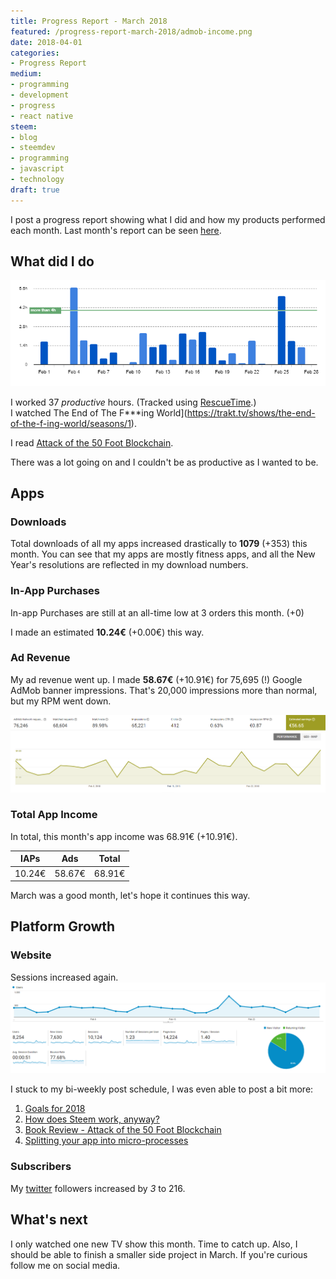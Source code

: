 ```yaml
---
title: Progress Report - March 2018
featured: /progress-report-march-2018/admob-income.png
date: 2018-04-01
categories:
- Progress Report
medium:
- programming
- development
- progress
- react native
steem:
- blog
- steemdev
- programming
- javascript
- technology
draft: true
---
```


I post a progress report showing what I did and how my products performed each month.
Last month's report can be seen [here](/progress-report-february-2018).

## What did I do

![Productive Hours in March](./rescueTime.png)

I worked 37 _productive_ hours. (Tracked using [RescueTime](/redirects/rescuetime).)  
I watched The End of The F***ing World](https://trakt.tv/shows/the-end-of-the-f-ing-world/seasons/1).  

I read [Attack of the 50 Foot Blockchain](/book-review-attack-of-the-50-ft-blockchain).  

There was a lot going on and I couldn't be as productive as I wanted to be.

## Apps
### Downloads
Total downloads of all my apps increased drastically to **1079** (+353) this month. You can see that my apps are mostly fitness apps, and all the New Year's resolutions are reflected in my download numbers.

### In-App Purchases
In-app Purchases are still at an all-time low at 3 orders this month. (+0)

I made an estimated **10.24€** (+0.00€) this way.

### Ad Revenue
My ad revenue went up. I made **58.67€** (+10.91€) for 75,695 (!) Google AdMob banner impressions. That's 20,000 impressions more than normal, but my RPM went down.

![App Income AdMob](./admob-income.png)

### Total App Income
In total, this month's app income was 68.91€ (+10.91€).

IAPs | Ads | Total
--- | --- | ---
10.24€ | 58.67€ | 68.91€

March was a good month, let's hope it continues this way.

## Platform Growth
### Website
Sessions increased again.
![Website Traffic](./website-traffic.png)

I stuck to my bi-weekly post schedule, I was even able to post a bit more:

1. [Goals for 2018](/goals-2018/)
1. [How does Steem work, anyway?](/how-does-steem-work/)
1. [Book Review - Attack of the 50 Foot Blockchain](/book-review-attack-of-the-50-ft-blockchain/)
1. [Splitting your app into micro-processes](/splitting-app-into-micro-processes/)


### Subscribers
My [twitter](https://twitter.com/cmichelio) followers increased by _3_ to 216.

## What's next
I only watched one new TV show this month. Time to catch up.
Also, I should be able to finish a smaller side project in March. If you're curious follow me on social media.
